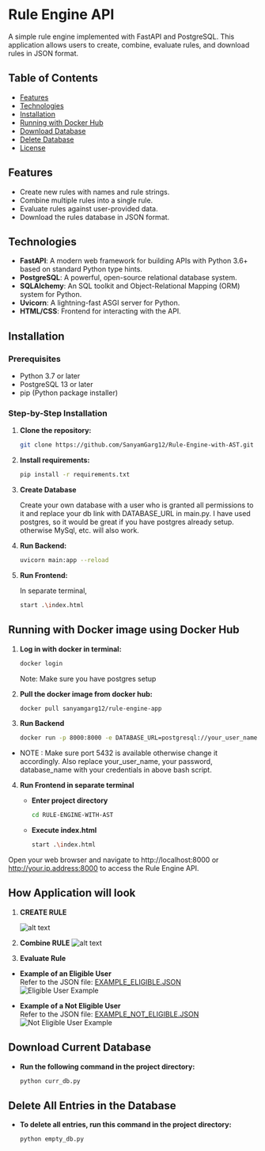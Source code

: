 # Rule Engine API

A simple rule engine implemented with FastAPI and PostgreSQL. This application allows users to create, combine, evaluate rules, and download rules in JSON format.

## Table of Contents

- [Features](#features)
- [Technologies](#technologies)
- [Installation](#installation)
- [Running with Docker Hub](#running-with-docker-image-using-docker-hub)
- [Download Database](#download-current-database)
- [Delete Database](#delete-all-entries-in-the-database)
- [License](#license)

## Features

- Create new rules with names and rule strings.
- Combine multiple rules into a single rule.
- Evaluate rules against user-provided data.
- Download the rules database in JSON format.

## Technologies

- **FastAPI**: A modern web framework for building APIs with Python 3.6+ based on standard Python type hints.
- **PostgreSQL**: A powerful, open-source relational database system.
- **SQLAlchemy**: An SQL toolkit and Object-Relational Mapping (ORM) system for Python.
- **Uvicorn**: A lightning-fast ASGI server for Python.
- **HTML/CSS**: Frontend for interacting with the API.

## Installation

### Prerequisites

- Python 3.7 or later
- PostgreSQL 13 or later
- pip (Python package installer)

### Step-by-Step Installation

1. **Clone the repository:**

    ```bash
    git clone https://github.com/SanyamGarg12/Rule-Engine-with-AST.git
    ```

2. **Install requirements:**

    ```bash
    pip install -r requirements.txt
    ```

3. **Create Database**

    Create your own database with a user who is granted all permissions to it and replace your db link with DATABASE_URL in main.py. I have used postgres, so it would be great if you have postgres already setup. otherwise MySql, etc. will also work.

4. **Run Backend:**

    ```bash
    uvicorn main:app --reload
    ```

5. **Run Frontend:**

    In separate terminal,

    ```bash
    start .\index.html
    ```

## Running with Docker image using Docker Hub

1. **Log in with docker in terminal:**

    ```bash
    docker login
    ```

    Note: Make sure you have postgres setup

2. **Pull the docker image from docker hub:**

    ```bash
    docker pull sanyamgarg12/rule-engine-app
    ```

3. **Run Backend**

    ```bash
    docker run -p 8000:8000 -e DATABASE_URL=postgresql://your_user_name:your_password@host.docker.internal:5432/database_name sanyamgarg12/rule-engine-app
    ```

- NOTE : Make sure port 5432 is available otherwise change it accordingly. Also replace your_user_name, your password, database_name with your credentials in above bash script.
4. **Run Frontend in separate terminal**

    - **Enter project directory**

        ```bash
        cd RULE-ENGINE-WITH-AST
        ```

    - **Execute index.html**

        ```bash
        start .\index.html
        ```

Open your web browser and navigate to http://localhost:8000 or http://your.ip.address:8000 to access the Rule Engine API.

## How Application will look

1. **CREATE RULE**

    ![alt text](sample_images/image.png)

2. **Combine RULE**
![alt text](sample_images/image-1.png)

3. **Evaluate Rule**

- **Example of an Eligible User**  
  Refer to the JSON file: [EXAMPLE_ELIGIBLE.JSON](./EXAMPLE_ELIGIBLE.JSON)  
  ![Eligible User Example](sample_images/image_3.png)

- **Example of a Not Eligible User**  
  Refer to the JSON file: [EXAMPLE_NOT_ELIGIBLE.JSON](./EXAMPLE_NOT_ELIGIBLE.JSON)  
  ![Not Eligible User Example](sample_images/image_4.png)

## Download Current Database

- **Run the following command in the project directory:**
    ```bash
    python curr_db.py
    ```

## Delete All Entries in the Database

- **To delete all entries, run this command in the project directory:**
    ```bash
    python empty_db.py
    ```
